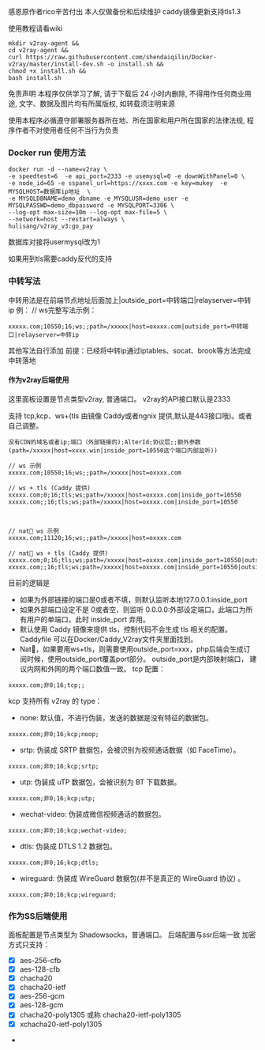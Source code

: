 感恩原作者rico辛苦付出 本人仅做备份和后续维护 caddy镜像更新支持tls1.3

使用教程请看wiki
```
mkdir v2ray-agent &&
cd v2ray-agent &&
curl https://raw.githubusercontent.com/shendaiqilin/Docker-v2ray/master/install-dev.sh -o install.sh &&
chmod +x install.sh &&
bash install.sh
```
免责声明
本程序仅供学习了解, 请于下载后 24 小时内删除, 不得用作任何商业用途, 文字、数据及图片均有所属版权, 如转载须注明来源

使用本程序必循遵守部署服务器所在地、所在国家和用户所在国家的法律法规, 程序作者不对使用者任何不当行为负责

### Docker run 使用方法
```
docker run -d --name=v2ray \
-e speedtest=6  -e api_port=2333 -e usemysql=0 -e downWithPanel=0 \
-e node_id=65 -e sspanel_url=https://xxxx.com -e key=mukey  -e MYSQLHOST=数据库ip地址  \
-e MYSQLDBNAME=demo_dbname -e MYSQLUSR=demo_user -e MYSQLPASSWD=demo_dbpassword -e MYSQLPORT=3306 \
--log-opt max-size=10m --log-opt max-file=5 \
--network=host --restart=always \
hulisang/v2ray_v3:go_pay
```
数据库对接将usermysql改为1

如果用到tls需要caddy反代的支持

### 中转写法
中转用法是在前端节点地址后面加上|outside_port=中转端口|relayserver=中转ip 例： // ws完整写法示例：
```
xxxxx.com;10550;16;ws;;path=/xxxxx|host=oxxxx.com|outside_port=中转端口|relayserver=中转ip
```
其他写法自行添加 前提：已经将中转ip通过iptables、socat、brook等方法完成中转落地

#### 作为v2ray后端使用

这里面板设置是节点类型v2ray, 普通端口。 v2ray的API接口默认是2333

支持 tcp,kcp、ws+(tls 由镜像 Caddy或者ngnix 提供,默认是443接口哦)。或者自己调整。

```
没有CDN的域名或者ip;端口（外部链接的);AlterId;协议层;;额外参数(path=/xxxxx|host=xxxx.win|inside_port=10550这个端口内部监听))

// ws 示例
xxxxx.com;10550;16;ws;;path=/xxxxx|host=oxxxx.com

// ws + tls (Caddy 提供)
xxxxx.com;0;16;tls;ws;path=/xxxxx|host=oxxxx.com|inside_port=10550
xxxxx.com;;16;tls;ws;path=/xxxxx|host=oxxxx.com|inside_port=10550



// nat🐔 ws 示例
xxxxx.com;11120;16;ws;;path=/xxxxx|host=oxxxx.com

// nat🐔 ws + tls (Caddy 提供)
xxxxx.com;0;16;tls;ws;path=/xxxxx|host=oxxxx.com|inside_port=10550|outside_port=11120
xxxxx.com;;16;tls;ws;path=/xxxxx|host=oxxxx.com|inside_port=10550|outside_port=11120
```

目前的逻辑是

* 如果为外部链接的端口是0或者不填，则默认监听本地127.0.0.1:inside_port
* 如果外部端口设定不是 0或者空，则监听 0.0.0.0:外部设定端口，此端口为所有用户的单端口，此时 inside_port 弃用。
* 默认使用 Caddy 镜像来提供 tls，控制代码不会生成 tls 相关的配置。Caddyfile 可以在Docker/Caddy_V2ray文件夹里面找到。
* Nat🐔，如果要用ws+tls，则需要使用outside_port=xxx，php后端会生成订阅时候，使用outside_port覆盖port部分。 outside_port是内部映射端口， 建议内网和外网的两个端口数值一致。 tcp 配置：

```
xxxxx.com;非0;16;tcp;;
```

kcp 支持所有 v2ray 的 type：

* none: 默认值，不进行伪装，发送的数据是没有特征的数据包。

```
xxxxx.com;非0;16;kcp;noop;
```

* srtp: 伪装成 SRTP 数据包，会被识别为视频通话数据（如 FaceTime）。

```
xxxxx.com;非0;16;kcp;srtp;
```

* utp: 伪装成 uTP 数据包，会被识别为 BT 下载数据。

```
xxxxx.com;非0;16;kcp;utp;
```

* wechat-video: 伪装成微信视频通话的数据包。

```
xxxxx.com;非0;16;kcp;wechat-video;
```

* dtls: 伪装成 DTLS 1.2 数据包。

```
xxxxx.com;非0;16;kcp;dtls;
```

* wireguard: 伪装成 WireGuard 数据包(并不是真正的 WireGuard 协议) 。

```
xxxxx.com;非0;16;kcp;wireguard;
```
### 作为SS后端使用
面板配置是节点类型为 Shadowsocks，普通端口。 后端配置与ssr后端一致 加密方式只支持：

* [X] aes-256-cfb
* [X] aes-128-cfb
* [X] chacha20
* [X] chacha20-ietf
* [X] aes-256-gcm
* [X] aes-128-gcm
* [X] chacha20-poly1305 或称 chacha20-ietf-poly1305
* [X] xchacha20-ietf-poly1305
* 
